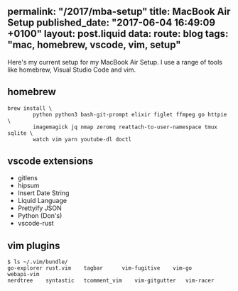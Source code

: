 permalink: "/2017/mba-setup"
title: MacBook Air Setup
published_date: "2017-06-04 16:49:09 +0100"
layout: post.liquid
data:
  route: blog
  tags: "mac, homebrew, vscode, vim, setup"
---
Here's my current setup for my MacBook Air Setup. I use a range of tools like 
homebrew, Visual Studio Code and vim.

## homebrew

```shell
brew install \
        python python3 bash-git-prompt elixir figlet ffmpeg go httpie \ 
        imagemagick jq nmap zeromq reattach-to-user-namespace tmux sqlite \ 
        watch vim yarn youtube-dl doctl
```

## vscode extensions

- gitlens
- hipsum
- Insert Date String
- Liquid Language
- Prettyify JSON
- Python (Don's)
- vscode-rust

## vim plugins 

```shell
$ ls ~/.vim/bundle/
go-explorer	rust.vim	tagbar		vim-fugitive	vim-go		webapi-vim
nerdtree	syntastic	tcomment_vim	vim-gitgutter	vim-racer
```


